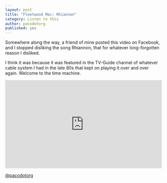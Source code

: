 ```yaml
---
layout: post
title: "Fleetwood Mac: Rhiannon"
category: Listen to this
author: pacodotorg
published: yes
---
```


Somewhere along the way, a friend of mine posted this video on Facebook, and I stopped disliking the song Rhiannon, that for whatever long-forgotten reason I disliked.

I think it was because it was featured in the TV-Guide channel of whatever cable system I had in the late 80s that kept on playing it over and over again. Welcome to the time machine.

<style>.embed-container { position: relative; padding-bottom: 56.25%; height: 0; overflow: hidden; max-width: 100%; } .embed-container iframe, .embed-container object, .embed-container embed { position: absolute; top: 0; left: 0; width: 100%; height: 100%; }</style><div class='embed-container'><iframe src='https://www.youtube.com/embed/IT1q7L4QA0A' frameborder='0' allowfullscreen></iframe></div>

[@pacodotorg](https://twitter.com/pacodotorg)